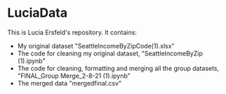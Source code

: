 # LuciaData
This is Lucia Ersfeld's repository. It contains:
- My original dataset "SeattleIncomeByZipCode(1).xlsx"
- The code for cleaning my original dataset, "SeattleIncomeByZip (1).ipynb"
- The code for cleaning, formatting and merging all the group datasets, "FINAL_Group Merge_2-8-21 (1).ipynb" 
- The merged data "mergedfinal.csv"
